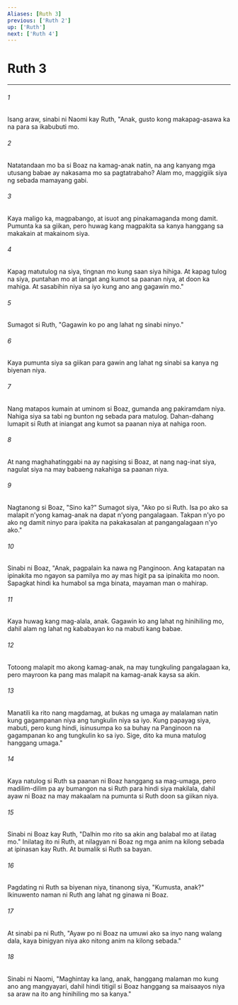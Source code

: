 ```yaml
---
Aliases: [Ruth 3]
previous: ['Ruth 2']
up: ['Ruth']
next: ['Ruth 4']
---
```

# Ruth 3

***


###### 1 


Isang araw, sinabi ni Naomi kay Ruth, "Anak, gusto kong makapag-asawa ka na para sa ikabubuti mo. 


###### 2 


Natatandaan mo ba si Boaz na kamag-anak natin, na ang kanyang mga utusang babae ay nakasama mo sa pagtatrabaho? Alam mo, maggigiik siya ng sebada mamayang gabi. 


###### 3 


Kaya maligo ka, magpabango, at isuot ang pinakamaganda mong damit. Pumunta ka sa giikan, pero huwag kang magpakita sa kanya hanggang sa makakain at makainom siya. 


###### 4 


Kapag matutulog na siya, tingnan mo kung saan siya hihiga. At kapag tulog na siya, puntahan mo at iangat ang kumot sa paanan niya, at doon ka mahiga. At sasabihin niya sa iyo kung ano ang gagawin mo." 


###### 5 


Sumagot si Ruth, "Gagawin ko po ang lahat ng sinabi ninyo." 


###### 6 


Kaya pumunta siya sa giikan para gawin ang lahat ng sinabi sa kanya ng biyenan niya. 


###### 7 


Nang matapos kumain at uminom si Boaz, gumanda ang pakiramdam niya. Nahiga siya sa tabi ng bunton ng sebada para matulog. Dahan-dahang lumapit si Ruth at iniangat ang kumot sa paanan niya at nahiga roon. 


###### 8 


At nang maghahatinggabi na ay nagising si Boaz, at nang nag-inat siya, nagulat siya na may babaeng nakahiga sa paanan niya. 


###### 9 


Nagtanong si Boaz, "Sino ka?" Sumagot siya, "Ako po si Ruth. Isa po ako sa malapit nʼyong kamag-anak na dapat nʼyong pangalagaan. Takpan nʼyo po ako ng damit ninyo para ipakita na pakakasalan at pangangalagaan nʼyo ako." 


###### 10 


Sinabi ni Boaz, "Anak, pagpalain ka nawa ng Panginoon. Ang katapatan na ipinakita mo ngayon sa pamilya mo ay mas higit pa sa ipinakita mo noon. Sapagkat hindi ka humabol sa mga binata, mayaman man o mahirap. 


###### 11 


Kaya huwag kang mag-alala, anak. Gagawin ko ang lahat ng hinihiling mo, dahil alam ng lahat ng kababayan ko na mabuti kang babae. 


###### 12 


Totoong malapit mo akong kamag-anak, na may tungkuling pangalagaan ka, pero mayroon ka pang mas malapit na kamag-anak kaysa sa akin. 


###### 13 


Manatili ka rito nang magdamag, at bukas ng umaga ay malalaman natin kung gagampanan niya ang tungkulin niya sa iyo. Kung papayag siya, mabuti, pero kung hindi, isinusumpa ko sa buhay na Panginoon na gagampanan ko ang tungkulin ko sa iyo. Sige, dito ka muna matulog hanggang umaga." 


###### 14 


Kaya natulog si Ruth sa paanan ni Boaz hanggang sa mag-umaga, pero madilim-dilim pa ay bumangon na si Ruth para hindi siya makilala, dahil ayaw ni Boaz na may makaalam na pumunta si Ruth doon sa giikan niya. 


###### 15 


Sinabi ni Boaz kay Ruth, "Dalhin mo rito sa akin ang balabal mo at ilatag mo." Inilatag ito ni Ruth, at nilagyan ni Boaz ng mga anim na kilong sebada at ipinasan kay Ruth. At bumalik si Ruth sa bayan. 


###### 16 


Pagdating ni Ruth sa biyenan niya, tinanong siya, "Kumusta, anak?" Ikinuwento naman ni Ruth ang lahat ng ginawa ni Boaz. 


###### 17 


At sinabi pa ni Ruth, "Ayaw po ni Boaz na umuwi ako sa inyo nang walang dala, kaya binigyan niya ako nitong anim na kilong sebada." 


###### 18 


Sinabi ni Naomi, "Maghintay ka lang, anak, hanggang malaman mo kung ano ang mangyayari, dahil hindi titigil si Boaz hanggang sa maisaayos niya sa araw na ito ang hinihiling mo sa kanya."
